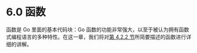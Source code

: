# 6.0 函数

函数是 Go 里面的基本代码块：Go 函数的功能非常强大，以至于被认为拥有函数式编程语言的多种特性。在这一章，我们将对[第 4.2.2 节](04.2.md)所简要描述的函数进行详细的讲解。
